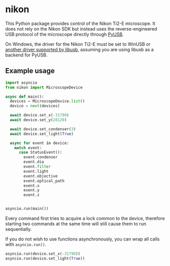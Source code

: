 # nikon

This Python package provides control of the Nikon Ti2-E microscope. It does not rely on the Nikon SDK but instead uses the reverse-engineered USB protocol of the microscope directly through [PyUSB](https://github.com/pyusb/pyusb).

On Windows, the driver for the Nikon Ti2-E must be set to WinUSB or [another driver supported by libusb](https://github.com/libusb/libusb/wiki/Windows), assuming you are using libusb as a backend for PyUSB.


## Example usage

```py
import asyncio
from nikon import MicroscopeDevice

async def main():
  devices = MicroscopeDevice.list()
  device = next(devices)

  await device.set_x(-31790)
  await device.set_y(28120)

  await device.set_condenser(3)
  await device.set_light(True)

  async for event in device:
    match event:
      case StatusEvent():
        event.condenser
        event.dia
        event.filter
        event.light
        event.objective
        event.optical_path
        event.x
        event.y
        event.z


asyncio.run(main())
```

Every command first tries to acquire a lock common to the device, therefore starting two commands at the same time will still cause them to run sequentially.

If you do not wish to use functions asynchronously, you can wrap all calls with `asyncio.run()`.

```py
asyncio.run(device.set_x(-31790))
asyncio.run(device.set_light(True))
```
